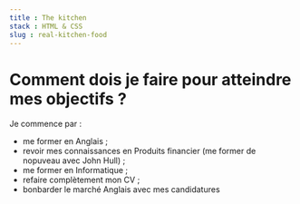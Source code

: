 ```yaml
--- 
title : The kitchen 
stack : HTML & CSS
slug : real-kitchen-food
---
```


# Comment dois je faire pour atteindre mes objectifs ? #

Je commence par :
- me former en Anglais ; 
- revoir mes connaissances en Produits financier (me former de nopuveau avec John Hull) ;
- me former en Informatique ;
- refaire complètement mon CV ;
- bonbarder le marché Anglais avec mes candidatures 